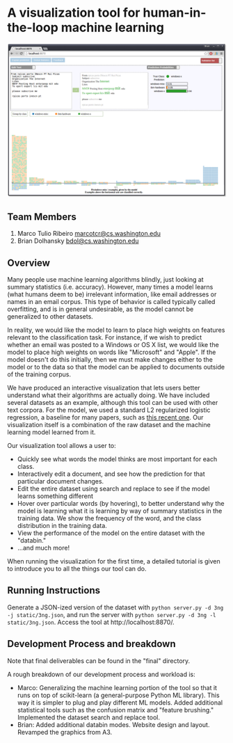# A visualization tool for human-in-the-loop machine learning

![Human-in-the-loop ML](summary.png)

## Team Members

1. Marco Tulio Ribeiro marcotcr@cs.washington.edu
2. Brian Dolhansky bdol@cs.washington.edu

## Overview

Many people use machine learning algorithms blindly, just looking at summary statistics (i.e. accuracy). However, many times a model learns (what humans deem to be) irrelevant information, like email addresses or names in an email corpus. This type of behavior is called typically called overfitting, and is in general undesirable, as the model cannot be generalized to other datasets.

In reality, we would like the model to learn to place high weights on features relevant to the classification task. For instance, if we wish to predict whether an email was posted to a Windows or OS X list, we would like the model to place high weights on words like "Microsoft" and "Apple". If the model doesn't do this initially, then we must make changes either to the model or to the data so that the model can be applied to documents outside of the training corpus. 

We have produced an interactive visualization that lets users better understand what their algorithms are actually doing. We have included several datasets as an example, although this tool can be used with other text corpora. For the model, we used a standard L2 regularized logistic regression, a baseline for many papers, such as [this recent one](http://www.cs.cmu.edu/~dyogatam/papers/yogatama+smith.icml2014.pdf). Our visualization itself is a combination of the raw dataset and the machine learning model learned from it.

Our visualization tool allows a user to:
* Quickly see what words the model thinks are most important for each class.
* Interactively edit a document, and see how the prediction for that particular document changes.
* Edit the entire dataset using search and replace to see if the model learns something different
* Hover over particular words (by hovering), to better understand why the model is learning what it is learning by  way of summary statistics in the training data. We show the frequency of the word, and the class distribution in the training data.
* View the performance of the model on the entire dataset with the "databin."
* ...and much more!

When running the visualization for the first time, a detailed tutorial is given to introduce you to all the things our tool can do.

## Running Instructions

Generate a JSON-ized version of the dataset with `python server.py -d 3ng -j static/3ng.json`, and run the server with `python server.py -d 3ng -l static/3ng.json`. Access the tool at http://localhost:8870/.

## Development Process and breakdown

Note that final deliverables can be found in the "final" directory.

A rough breakdown of our development process and workload is:
* Marco: Generalizing the machine learning portion of the tool so that it runs on top of scikit-learn (a general-purpose Python ML library). This way it is simpler to plug and play different ML models. Added additional statistical tools such as the confusion matrix and "feature brushing." Implemented the dataset search and replace tool.
* Brian: Added additional databin modes. Website design and layout. Revamped the graphics from A3.
